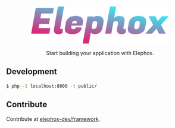 <p align=center>
  <img src="https://raw.githubusercontent.com/elephox-dev/.github/main/profile/logo.svg" alt="Elephox Logo" height=100>
</p>

<p align=center>
  Start building your application with Elephox.
</p>

## Development

```bash
$ php -S localhost:8000 -t public/
```

## Contribute

Contribute at [elephox-dev/framework](https://github.com/elephox-dev/framework).
